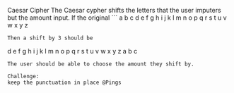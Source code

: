 Caesar Cipher
The Caesar cypher shifts the letters that the user imputers but the amount input.
If the original ```
 a b c d e f g h i j k l m n o p q r s t u v w x y z
``` 
Then a shift by 3 should be
```
 d e f g h i j k l m n o p q r s t u v w x y z a b c
```
The user should be able to choose the amount they shift by.

Challenge:
keep the punctuation in place @Pings 